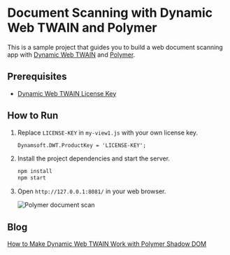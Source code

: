 # Document Scanning with Dynamic Web TWAIN and Polymer

This is a sample project that guides you to build a web document scanning app with [Dynamic Web TWAIN](https://www.dynamsoft.com/web-twain/overview/) and [Polymer](https://polymer-library.polymer-project.org/3.0/docs/devguide/feature-overview).

## Prerequisites
- [Dynamic Web TWAIN License Key](https://www.dynamsoft.com/customer/license/trialLicense?product=dwt)

## How to Run
1. Replace `LICENSE-KEY` in `my-view1.js` with your own license key.

    ```html
    Dynamsoft.DWT.ProductKey = 'LICENSE-KEY';
	```

2. Install the project dependencies and start the server.

    ```bash
    npm install
    npm start
    ```

3. Open `http://127.0.0.1:8081/` in your web browser.


    ![Polymer document scan](https://www.dynamsoft.com/codepool/wp-content/uploads/2020/08/polymer-shadow-dom-document-scan.png)

## Blog
[How to Make Dynamic Web TWAIN Work with Polymer Shadow DOM](https://www.dynamsoft.com/codepool/polymer-shadow-dom-web-document-scan.html)
